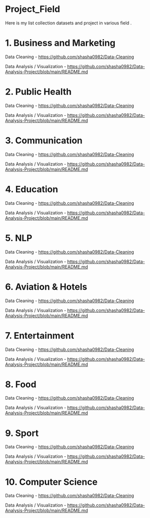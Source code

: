# Project_Field
Here is my list collection datasets and project in various field . 



# 1. Business and Marketing

Data Cleaning - https://github.com/shasha0982/Data-Cleaning

Data Analysis / Visualization - https://github.com/shasha0982/Data-Analysis-Project/blob/main/README.md


# 2. Public Health

Data Cleaning - https://github.com/shasha0982/Data-Cleaning

Data Analysis / Visualization - https://github.com/shasha0982/Data-Analysis-Project/blob/main/README.md


# 3. Communication

Data Cleaning - https://github.com/shasha0982/Data-Cleaning

Data Analysis / Visualization - https://github.com/shasha0982/Data-Analysis-Project/blob/main/README.md


# 4. Education

Data Cleaning - https://github.com/shasha0982/Data-Cleaning

Data Analysis / Visualization - https://github.com/shasha0982/Data-Analysis-Project/blob/main/README.md


# 5. NLP

Data Cleaning - https://github.com/shasha0982/Data-Cleaning

Data Analysis / Visualization - https://github.com/shasha0982/Data-Analysis-Project/blob/main/README.md


# 6. Aviation & Hotels

Data Cleaning - https://github.com/shasha0982/Data-Cleaning

Data Analysis / Visualization - https://github.com/shasha0982/Data-Analysis-Project/blob/main/README.md


# 7. Entertainment

Data Cleaning - https://github.com/shasha0982/Data-Cleaning

Data Analysis / Visualization - https://github.com/shasha0982/Data-Analysis-Project/blob/main/README.md


# 8. Food

Data Cleaning - https://github.com/shasha0982/Data-Cleaning

Data Analysis / Visualization - https://github.com/shasha0982/Data-Analysis-Project/blob/main/README.md


# 9. Sport

Data Cleaning - https://github.com/shasha0982/Data-Cleaning

Data Analysis / Visualization - https://github.com/shasha0982/Data-Analysis-Project/blob/main/README.md



# 10. Computer Science


Data Cleaning - https://github.com/shasha0982/Data-Cleaning

Data Analysis / Visualization - https://github.com/shasha0982/Data-Analysis-Project/blob/main/README.md
